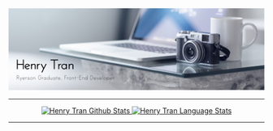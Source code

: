 <!--
**h1tran/h1tran** is a ✨ _special_ ✨ repository because its `README.md` (this file) appears on your GitHub profile.
-->

<a href="https://github.com/h1tran?tab=repositories">
  <img src="images/Henry_Tran_Banner.png" />
</a>

---

<a href="https://github.com/anuraghazra/github-readme-stats">
  <p align="center">
    <img alt="Henry Tran Github Stats" height="140"
         src="https://github-readme-stats.vercel.app/api?username=h1tran&show_icons=true&theme=vue&include_all_commits=true&hide=issues" />
    <img alt="Henry Tran Language Stats" height="140"
         src="https://github-readme-stats.vercel.app/api/top-langs/?username=h1tran&layout=compact&theme=vue" />
  </p>
</a>

---

